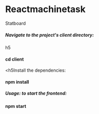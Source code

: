 # Reactmachinetask
Statboard


<h5>Navigate to the project's client directory:</h5>h5
<h4>cd client</h4>

<h5Install the dependencies:</h5>
<h4>npm install</h4>

<h5>Usage: to start the frontend:</h5>
<h4>npm start</h4>
